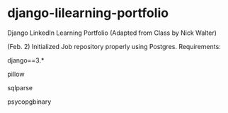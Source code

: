 # django-lilearning-portfolio
Django LinkedIn Learning Portfolio (Adapted from Class by Nick Walter) 

(Feb. 2) Initialized Job repository properly using Postgres. 
Requirements: 

django==3.*

pillow

sqlparse

psycopgbinary
